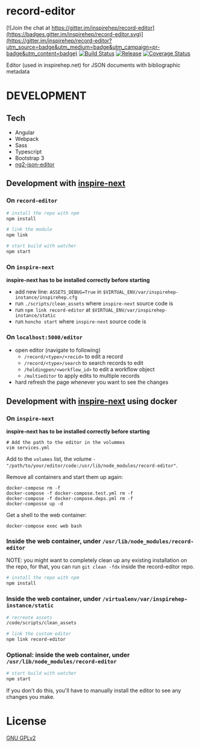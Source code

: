 # record-editor

[![Join the chat at https://gitter.im/inspirehep/record-editor](https://badges.gitter.im/inspirehep/record-editor.svg)](https://gitter.im/inspirehep/record-editor?utm_source=badge&utm_medium=badge&utm_campaign=pr-badge&utm_content=badge)
[![Build Status](https://img.shields.io/travis/inveniosoftware/invenio-search-js.svg)](https://travis-ci.org/inspirehep/record-editor)
[![Release](https://img.shields.io/github/tag/inspirehep/record-editor.svg)](https://github.com/inspirehep/record-editor/releases)
[![Coverage Status](https://coveralls.io/repos/github/inspirehep/record-editor/badge.svg)](https://coveralls.io/github/inspirehep/record-editor)


Editor (used in inspirehep.net) for JSON documents with bibliographic metadata

# DEVELOPMENT

## Tech

* Angular
* Webpack
* Sass
* Typescript
* Bootstrap 3
* [ng2-json-editor](https://github.com/inveniosoftware-contrib/ng2-json-editor)

## Development with [inspire-next](https://github.com/inspirehep/inspire-next)


### On `record-editor`

```bash
# install the repo with npm
npm install

# link the module
npm link

# start build with watcher
npm start
```

### On `inspire-next`
__inspire-next has to be installed correctly before starting__

- add new line: `ASSETS_DEBUG=True` in `$VIRTUAL_ENV/var/inspirehep-instance/inspirehep.cfg`
- run `./scripts/clean_assets` where `inspire-next` source code is
- run `npm link record-editor` at `$VIRTUAL_ENV/var/inspirehep-instance/static`
- run `honcho start` where `inspire-next` source code is

### On `localhost:5000/editor`

- open editor (navigate to following)
  - `/record/<type>/<recid>` to edit a record
  - `/record/<type>/search` to search records to edit
  - `/holdingpen/<workflow_id>` to edit a workflow object
  - `/multieditor` to apply edits to multiple records
- hard refresh the page whenever you want to see the changes

## Development with [inspire-next](https://github.com/inspirehep/inspire-next) using docker

### On `inspire-next`
__inspire-next has to be installed correctly before starting__

```
# Add the path to the editor in the volummes
vim services.yml
```
Add to the `volumes` list, the volume
`- "/path/to/your/editor/code:/usr/lib/node_modules/record-editor"`.

Remove all containers and start them up again:
```
docker-compose rm -f
docker-compose -f docker-compose.test.yml rm -f
docker-compose -f docker-compose.deps.yml rm -f
docker-composse up -d
```

Get a shell to the web container:
```
docker-compose exec web bash
```

### Inside the web container, under `/usr/lib/node_modules/record-editor`

NOTE: you might want to completely clean up any existing installation on the
repo, for that, you can run `git clean -fdx` inside the record-editor repo.

```bash
# install the repo with npm
npm install
```

### Inside the web container, under `/virtualenv/var/inspirehep-instance/static`

```bash
# recreate assets
/code/scripts/clean_assets

# link the custom editor
npm link record-editor
```

### Optional: inside the web container, under `/usr/lib/node_modules/record-editor`

```bash
# start build with watcher
npm start
```

If you don't do this, you'll have to manually install the editor to see any
changes you make.

# License
 [GNU GPLv2](/LICENSE)
